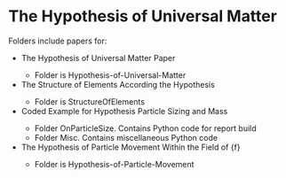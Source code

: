 # The Hypothesis of Universal Matter

Folders include papers for:
<ul>
<li>The Hypothesis of Universal Matter Paper</li>
  <ul><li>Folder is Hypothesis-of-Universal-Matter</li></ul>
<li>The Structure of Elements According the Hypothesis</li>
  <ul><li>Folder is StructureOfElements</li></ul>
<li>Coded Example for Hypothesis Particle Sizing and Mass</li>
  <ul>
  <li>Folder OnParticleSize. Contains Python code for report build</li>
  <li>Folder Misc. Contains miscellaneous Python code</li>
  </ul>
<li>The Hypothesis of Particle Movement Within the Field of {f}</li>
  <ul><li>Folder is Hypothesis-of-Particle-Movement</li></ul>
</ul>
